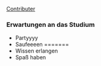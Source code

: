 [Contributer](./contributer.md)

### Erwartungen an das Studium

* Partyyyy
* Saufeeeen
=======
* Wissen erlangen 
* Spaß haben

